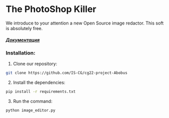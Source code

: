 # The PhotoShop Killer

We introduce to your attention a new Open Source image redactor. This soft is absolutely free.


##### [Документация ](https://shadow-sunset-9e4.notion.site/87ceac708e1f4f75b6ed9db2ee69eeb8)


### Installation:

1) Clone our repository:
```bash
git clone https://github.com/IS-CG/cg22-project-Abobus
```

2) Install the dependencies:
```bash
pip install -r requirements.txt
```

3) Run the command:
```bash
python image_editor.py
```

